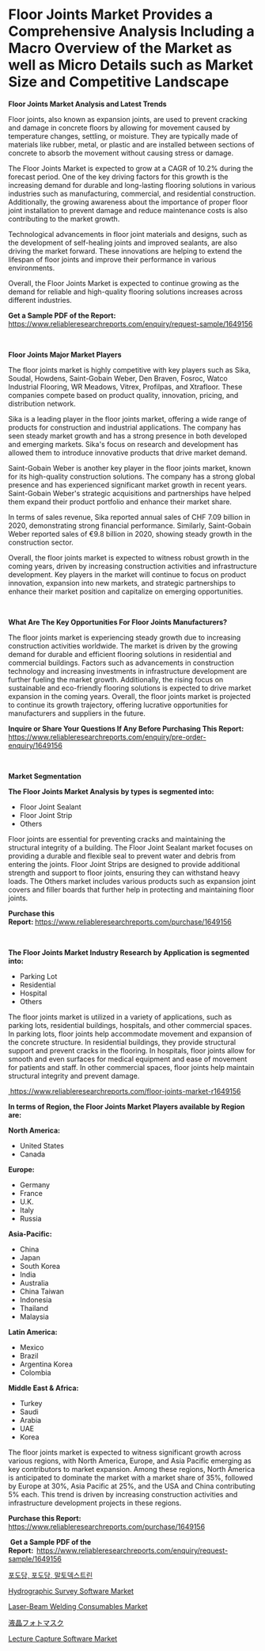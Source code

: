 <p><h1>Floor Joints Market Provides a Comprehensive Analysis Including a Macro Overview of the Market as well as Micro Details such as Market Size and Competitive Landscape</h1></p><p><strong>Floor Joints Market Analysis and Latest Trends</strong></p>
<p><p>Floor joints, also known as expansion joints, are used to prevent cracking and damage in concrete floors by allowing for movement caused by temperature changes, settling, or moisture. They are typically made of materials like rubber, metal, or plastic and are installed between sections of concrete to absorb the movement without causing stress or damage.</p><p>The Floor Joints Market is expected to grow at a CAGR of 10.2% during the forecast period. One of the key driving factors for this growth is the increasing demand for durable and long-lasting flooring solutions in various industries such as manufacturing, commercial, and residential construction. Additionally, the growing awareness about the importance of proper floor joint installation to prevent damage and reduce maintenance costs is also contributing to the market growth.</p><p>Technological advancements in floor joint materials and designs, such as the development of self-healing joints and improved sealants, are also driving the market forward. These innovations are helping to extend the lifespan of floor joints and improve their performance in various environments.</p><p>Overall, the Floor Joints Market is expected to continue growing as the demand for reliable and high-quality flooring solutions increases across different industries.</p></p>
<p><strong>Get a Sample PDF of the Report:&nbsp;</strong> <a href="https://www.reliableresearchreports.com/enquiry/request-sample/1649156">https://www.reliableresearchreports.com/enquiry/request-sample/1649156</a></p>
<p>&nbsp;</p>
<p><strong>Floor Joints Major Market Players</strong></p>
<p><p>The floor joints market is highly competitive with key players such as Sika, Soudal, Howdens, Saint-Gobain Weber, Den Braven, Fosroc, Watco Industrial Flooring, WR Meadows, Vitrex, Profilpas, and Xtrafloor. These companies compete based on product quality, innovation, pricing, and distribution network.</p><p>Sika is a leading player in the floor joints market, offering a wide range of products for construction and industrial applications. The company has seen steady market growth and has a strong presence in both developed and emerging markets. Sika's focus on research and development has allowed them to introduce innovative products that drive market demand.</p><p>Saint-Gobain Weber is another key player in the floor joints market, known for its high-quality construction solutions. The company has a strong global presence and has experienced significant market growth in recent years. Saint-Gobain Weber's strategic acquisitions and partnerships have helped them expand their product portfolio and enhance their market share.</p><p>In terms of sales revenue, Sika reported annual sales of CHF 7.09 billion in 2020, demonstrating strong financial performance. Similarly, Saint-Gobain Weber reported sales of €9.8 billion in 2020, showing steady growth in the construction sector.</p><p>Overall, the floor joints market is expected to witness robust growth in the coming years, driven by increasing construction activities and infrastructure development. Key players in the market will continue to focus on product innovation, expansion into new markets, and strategic partnerships to enhance their market position and capitalize on emerging opportunities.</p></p>
<p>&nbsp;</p>
<p><strong>What Are The Key Opportunities For Floor Joints Manufacturers?</strong></p>
<p><p>The floor joints market is experiencing steady growth due to increasing construction activities worldwide. The market is driven by the growing demand for durable and efficient flooring solutions in residential and commercial buildings. Factors such as advancements in construction technology and increasing investments in infrastructure development are further fueling the market growth. Additionally, the rising focus on sustainable and eco-friendly flooring solutions is expected to drive market expansion in the coming years. Overall, the floor joints market is projected to continue its growth trajectory, offering lucrative opportunities for manufacturers and suppliers in the future.</p></p>
<p><strong>Inquire or Share Your Questions If Any Before Purchasing This Report:</strong> <a href="https://www.reliableresearchreports.com/enquiry/pre-order-enquiry/1649156">https://www.reliableresearchreports.com/enquiry/pre-order-enquiry/1649156</a></p>
<p>&nbsp;</p>
<p><strong>Market Segmentation</strong></p>
<p><strong>The Floor Joints Market Analysis by types is segmented into:</strong></p>
<p><ul><li>Floor Joint Sealant</li><li>Floor Joint Strip</li><li>Others</li></ul></p>
<p><p>Floor joints are essential for preventing cracks and maintaining the structural integrity of a building. The Floor Joint Sealant market focuses on providing a durable and flexible seal to prevent water and debris from entering the joints. Floor Joint Strips are designed to provide additional strength and support to floor joints, ensuring they can withstand heavy loads. The Others market includes various products such as expansion joint covers and filler boards that further help in protecting and maintaining floor joints.</p></p>
<p><strong>Purchase this Report:&nbsp;</strong><a href="https://www.reliableresearchreports.com/purchase/1649156">https://www.reliableresearchreports.com/purchase/1649156</a></p>
<p>&nbsp;</p>
<p><strong>The Floor Joints Market Industry Research by Application is segmented into:</strong></p>
<p><ul><li>Parking Lot</li><li>Residential</li><li>Hospital</li><li>Others</li></ul></p>
<p><p>The floor joints market is utilized in a variety of applications, such as parking lots, residential buildings, hospitals, and other commercial spaces. In parking lots, floor joints help accommodate movement and expansion of the concrete structure. In residential buildings, they provide structural support and prevent cracks in the flooring. In hospitals, floor joints allow for smooth and even surfaces for medical equipment and ease of movement for patients and staff. In other commercial spaces, floor joints help maintain structural integrity and prevent damage.</p></p>
<p><a href="https://www.reliableresearchreports.com/floor-joints-market-r1649156">&nbsp;https://www.reliableresearchreports.com/floor-joints-market-r1649156</a></p>
<p><strong>In terms of Region, the Floor Joints Market Players available by Region are:</strong></p>
<p>
    <p> <strong> North America: </strong>
        <ul>
            <li>United States</li>
            <li>Canada</li>
        </ul>
        </p> 
    <p> <strong> Europe: </strong>
        <ul>
            <li>Germany</li>
            <li>France</li>
            <li>U.K.</li>
            <li>Italy</li>
            <li>Russia</li>
        </ul>
        </p> 
    <p> <strong> Asia-Pacific: </strong>
        <ul>
            <li>China</li>
            <li>Japan</li>
            <li>South Korea</li>
            <li>India</li>
            <li>Australia</li>
            <li>China Taiwan</li>
            <li>Indonesia</li>
            <li>Thailand</li>
            <li>Malaysia</li>
        </ul>
        </p> 
    <p> <strong> Latin America: </strong>
        <ul>
            <li>Mexico</li>
            <li>Brazil</li>
            <li>Argentina Korea</li>
            <li>Colombia</li>
        </ul>
        </p> 
    <p> <strong> Middle East & Africa: </strong>
        <ul>
            <li>Turkey</li>
            <li>Saudi</li>
            <li>Arabia</li>
            <li>UAE</li>
            <li>Korea</li>
        </ul>
    </p>
    </p>
<p><p>The floor joints market is expected to witness significant growth across various regions, with North America, Europe, and Asia Pacific emerging as key contributors to market expansion. Among these regions, North America is anticipated to dominate the market with a market share of 35%, followed by Europe at 30%, Asia Pacific at 25%, and the USA and China contributing 5% each. This trend is driven by increasing construction activities and infrastructure development projects in these regions.</p></p>
<p><strong>Purchase this Report: </strong><a href="https://www.reliableresearchreports.com/purchase/1649156">https://www.reliableresearchreports.com/purchase/1649156</a></p>
<p>&nbsp;<strong>Get a Sample PDF of the Report:&nbsp;&nbsp;</strong><a href="https://www.reliableresearchreports.com/enquiry/request-sample/1649156">https://www.reliableresearchreports.com/enquiry/request-sample/1649156</a></p>
<p><strong></strong></p>
<p><p><a href="https://github.com/JeromeRtyau89966/Market-Research-Report-List-2/blob/main/9129653128695.md">포도당, 포도당, 말토덱스트린</a></p><p><a href="https://github.com/thuyvuongpk111/Market-Research-Report-List-1/blob/main/hydrographic-survey-software-market.md">Hydrographic Survey Software Market</a></p><p><a href="https://www.linkedin.com/pulse/global-laser-beam-welding-consumables-market-size-trends-analysis-jk1qc?trackingId=w68SIQ4z0yO2b34sSrJWGQ%3D%3D">Laser-Beam Welding Consumables Market</a></p><p><a href="https://github.com/DeonBoer2023/Market-Research-Report-List-2/blob/main/9930878122767.md">液晶フォトマスク</a></p><p><a href="https://github.com/ayamsauke86/Market-Research-Report-List-1/blob/main/lecture-capture-software-market.md">Lecture Capture Software Market</a></p></p>